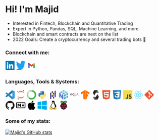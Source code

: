 # Hi! I'm Majid



- Interested in Fintech, Blockchain and Quantitative Trading
- Expert in Python, Pandas, SQL, Machine Learning, and more
- Blockchain and smart contracts are next on the list
- 2022 Goals: Create a cryptocurrency and several trading bots 🤖



### Connect with me:

<a href="https://www.linkedin.com/in/majid-kouki"><img src="./imgs/linkedin-original.svg" alt="Linkedin" style="width:30px;height:30px;"></a>
<a href="https://twitter.com/MajidKouki"><img src="./imgs/twitter-original.svg" alt="Twitter" style="width:30px;height:30px;"></a>
<a href="mailto:majidkpy@gmail.com"><img src="./imgs/gmail.svg" alt="Gmail" style="width:30px;height:30px;"></a>



### Languages, Tools & Systems:

<div style="display: inline-block;">
    <img src="./imgs/vscode-original.svg" alt="Visual Studio Codes" style="width:30px;height:30px;">
    <img src="./imgs/jupyter-original.svg" alt="Jupyter" style="width:30px;height:30px;">
    <img src="./imgs/anaconda-original.svg" alt="Anaconda" style="width:30px;height:30px;">
    <img src="./imgs/python-original.svg" alt="Pyth" style="width:30px;height:30px;">
    <img src="./imgs/pandas-original.svg" alt="Pandas" style="width:30px;height:30px;">
    <img src="./imgs/numpy-original.svg" alt="NumPy" style="width:30px;height:30px;">
    <img src="./imgs/sqlalchemy-original.svg" alt="SQLAlchemy" style="width:30px;height:30px;">
    <img src="./imgs/tensorflow-original.svg" alt="Tensorflow" style="width:30px;height:30px;">
    <img src="./imgs/solidity-original.svg" alt="Solidity" style="width:30px;height:30px;">
    <img src="./imgs/html5-original.svg" alt="HTML5" style="width:30px;height:30px;">
    <img src="./imgs/css3-original.svg" alt="CSS3" style="width:30px;height:30px;">
    <img src="./imgs/javascript-original.svg" alt="JavaScript" style="width:30px;height:30px;">
    <img src="./imgs/react-original.svg" alt="React" style="width:30px;height:30px;">
    <img src="./imgs/git-original.svg" alt="Git" style="width:30px;height:30px;">
    <img src="./imgs/github-original.svg" alt="GitHub" style="width:30px;height:30px;">
    <img src="./imgs/markdown-original.svg" alt="Git" style="width:30px;height:30px;">
    <img src="./imgs/apple-original.svg" alt="Apple MacOS" style="width:30px;height:30px;">
    <img src="./imgs/windows-original.svg" alt="Microsoft Windows" style="width:30px;height:30px;">
    <img src="./imgs/linux-original.svg" alt="Linux" style="width:30px;height:30px;">
    <img src="./imgs/raspberrypi-original.svg" alt="Raspberry Pi" style="width:30px;height:30px;">
</div>



### Some of my stats:

[![Majid's GitHub stats](https://github-readme-stats.vercel.app/api?username=majidkouki&theme=buefy)](https://github.com/anuraghazra/github-readme-stats)

